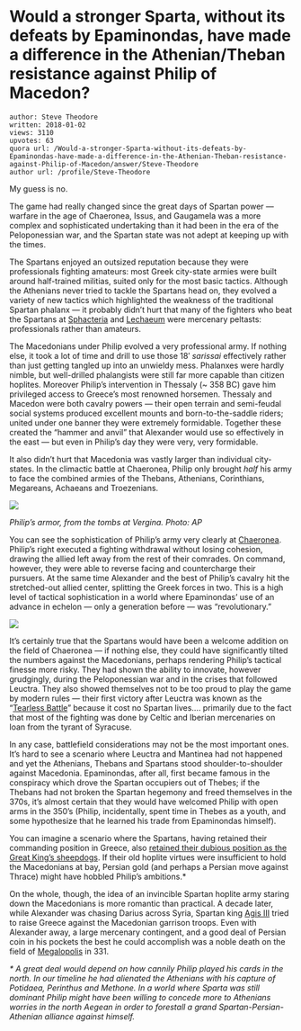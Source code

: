 # Would a stronger Sparta, without its defeats by Epaminondas, have made a difference in the Athenian/Theban resistance against Philip of Macedon?

	author: Steve Theodore
	written: 2018-01-02
	views: 3110
	upvotes: 63
	quora url: /Would-a-stronger-Sparta-without-its-defeats-by-Epaminondas-have-made-a-difference-in-the-Athenian-Theban-resistance-against-Philip-of-Macedon/answer/Steve-Theodore
	author url: /profile/Steve-Theodore


My guess is no.

The game had really changed since the great days of Spartan power — warfare in the age of Chaeronea, Issus, and Gaugamela was a more complex and sophisticated undertaking than it had been in the era of the Peloponessian war, and the Spartan state was not adept at keeping up with the times.

The Spartans enjoyed an outsized reputation because they were professionals fighting amateurs: most Greek city-state armies were built around half-trained militias, suited only for the most basic tactics. Although the Athenians never tried to tackle the Spartans head on, they evolved a variety of new tactics which highlighted the weakness of the traditional Spartan phalanx — it probably didn’t hurt that many of the fighters who beat the Spartans at [Sphacteria](https://en.wikipedia.org/wiki/Battle_of_Sphacteria) and [Lechaeum](https://en.wikipedia.org/wiki/Battle_of_Lechaeum) were mercenary peltasts: professionals rather than amateurs.

The Macedonians under Philip evolved a very professional army. If nothing else, it took a lot of time and drill to use those 18′ _sarissai_ effectively rather than just getting tangled up into an unwieldy mess. Phalanxes were hardly nimble, but well-drilled phalangists were still far more capable than citizen hoplites. Moreover Philip’s intervention in Thessaly (~ 358 BC) gave him privileged access to Greece’s most renowned horsemen. Thessaly and Macedon were both cavalry powers — their open terrain and semi-feudal social systems produced excellent mounts and born-to-the-saddle riders; united under one banner they were extremely formidable. Together these created the “hammer and anvil” that Alexander would use so effectively in the east — but even in Philip’s day they were very, very formidable.

It also didn’t hurt that Macedonia was vastly larger than individual city-states. In the climactic battle at Chaeronea, Philip only brought _half_  his army to face the combined armies of the Thebans, Athenians, Corinthians, Megareans, Achaeans and Troezenians.

![](https://qph.fs.quoracdn.net/main-qimg-e182ae94737decf39f4472131d56c443)

_Philip’s armor, from the tombs at Vergina. Photo: AP_ 

You can see the sophistication of Philip’s army very clearly at [Chaeronea](http://www.livius.org/articles/battle/chaeronea-338-bce/). Philip’s right executed a fighting withdrawal without losing cohesion, drawing the allied left away from the rest of their comrades. On command, however, they were able to reverse facing and countercharge their pursuers. At the same time Alexander and the best of Philip’s cavalry hit the stretched-out allied center, splitting the Greek forces in two. This is a high level of tactical sophistication in a world where Epaminondas’ use of an advance in echelon — only a generation before — was “revolutionary.”

![](https://qph.fs.quoracdn.net/main-qimg-d5fdf86df7e16dd8db291cd99c2f396b-c)

It’s certainly true that the Spartans would have been a welcome addition on the field of Chaeronea — if nothing else, they could have significantly tilted the numbers against the Macedonians, perhaps rendering Philip’s tactical finesse more risky. They had shown the ability to innovate, however grudgingly, during the Peloponessian war and in the crises that followed Leuctra. They also showed themselves not to be too proud to play the game by modern rules — their first victory after Leuctra was known as the “[Tearless Battle](https://books.google.com/books?id=npNUDAAAQBAJ&pg=PA539&lpg=PA539&dq=tearless+battle+arcadians&source=bl&ots=l74GinAzM8&sig=fQIOVN_Uf9uh-4G27cQjEDnNPQE&hl=en&sa=X&ved=0ahUKEwiEu5Hdk7vYAhUY7WMKHXKcAigQ6AEIWDAH#v=onepage&q=tearless%20battle%20arcadians&f=false)” because it cost no Spartan lives…. primarily due to the fact that most of the fighting was done by Celtic and Iberian mercenaries on loan from the tyrant of Syracuse.

In any case, battlefield considerations may not be the most important ones. It’s hard to see a scenario where Leuctra and Mantinea had not happened and yet the Athenians, Thebans and Spartans stood shoulder-to-shoulder against Macedonia. Epaminondas, after all, first became famous in the conspiracy which drove the Spartan occupiers out of Thebes; if the Thebans had not broken the Spartan hegemony and freed themselves in the 370s, it’s almost certain that they would have welcomed Philip with open arms in the 350’s (Philip, incidentally, spent time in Thebes as a youth, and some hypothesize that he learned his trade from Epaminondas himself).

You can imagine a scenario where the Spartans, having retained their commanding position in Greece, also [retained their dubious position as the Great King’s sheepdogs](https://en.wikipedia.org/wiki/Peace_of_Antalcidas). If their old hoplite virtues were insufficient to hold the Macedonians at bay, Persian gold (and perhaps a Persian move against Thrace) might have hobbled Philip’s ambitions.*

On the whole, though, the idea of an invincible Spartan hoplite army staring down the Macedonians is more romantic than practical. A decade later, while Alexander was chasing Darius across Syria, Spartan king [Agis III](https://en.wikipedia.org/wiki/Agis_III) tried to raise Greece against the Macedonian garrison troops. Even with Alexander away, a large mercenary contingent, and a good deal of Persian coin in his pockets the best he could accomplish was a noble death on the field of [Megalopolis](https://en.wikipedia.org/wiki/Battle_of_Megalopolis) in 331.



_* A great deal would depend on how cannily Philip played his cards in the north. In our timeline he had alienated the Athenians with his capture of Potidaea, Perinthus and Methone. In a world where Sparta was still dominant Philip might have been willing to concede more to Athenians worries in the north Aegean in order to forestall a grand Spartan-Persian-Athenian alliance against himself._ 


